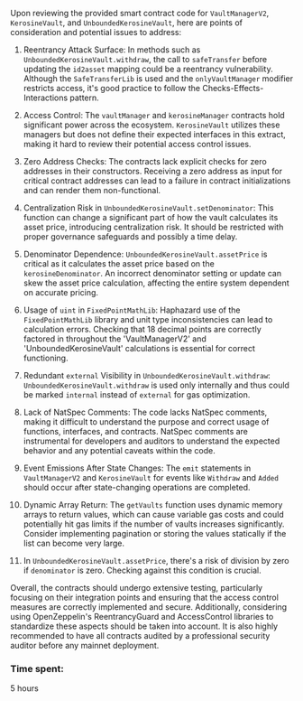 Upon reviewing the provided smart contract code for `VaultManagerV2`, `KerosineVault`, and `UnboundedKerosineVault`, here are points of consideration and potential issues to address:

1. Reentrancy Attack Surface:
In methods such as `UnboundedKerosineVault.withdraw`, the call to `safeTransfer` before updating the `id2asset` mapping could be a reentrancy vulnerability. Although the `SafeTransferLib` is used and the `onlyVaultManager` modifier restricts access, it's good practice to follow the Checks-Effects-Interactions pattern.

2. Access Control:
The `vaultManager` and `kerosineManager` contracts hold significant power across the ecosystem. `KerosineVault` utilizes these managers but does not define their expected interfaces in this extract, making it hard to review their potential access control issues.

3. Zero Address Checks:
The contracts lack explicit checks for zero addresses in their constructors. Receiving a zero address as input for critical contract addresses can lead to a failure in contract initializations and can render them non-functional.

4. Centralization Risk in `UnboundedKerosineVault.setDenominator`:
This function can change a significant part of how the vault calculates its asset price, introducing centralization risk. It should be restricted with proper governance safeguards and possibly a time delay.

5. Denominator Dependence:
`UnboundedKerosineVault.assetPrice` is critical as it calculates the asset price based on the `kerosineDenominator`. An incorrect denominator setting or update can skew the asset price calculation, affecting the entire system dependent on accurate pricing.

6. Usage of `uint` in `FixedPointMathLib`:
Haphazard use of the `FixedPointMathLib` library and unit type inconsistencies can lead to calculation errors. Checking that 18 decimal points are correctly factored in throughout the 'VaultManagerV2' and 'UnboundedKerosineVault' calculations is essential for correct functioning.

7. Redundant `external` Visibility in `UnboundedKerosineVault.withdraw`:
`UnboundedKerosineVault.withdraw` is used only internally and thus could be marked `internal` instead of `external` for gas optimization.

8. Lack of NatSpec Comments:
The code lacks NatSpec comments, making it difficult to understand the purpose and correct usage of functions, interfaces, and contracts. NatSpec comments are instrumental for developers and auditors to understand the expected behavior and any potential caveats within the code.

9. Event Emissions After State Changes:
The `emit` statements in `VaultManagerV2` and `KerosineVault` for events like `Withdraw` and `Added` should occur after state-changing operations are completed.

10. Dynamic Array Return:
The `getVaults` function uses dynamic memory arrays to return values, which can cause variable gas costs and could potentially hit gas limits if the number of vaults increases significantly. Consider implementing pagination or storing the values statically if the list can become very large.

11. In `UnboundedKerosineVault.assetPrice`, there's a risk of division by zero if `denominator` is zero. Checking against this condition is crucial.

Overall, the contracts should undergo extensive testing, particularly focusing on their integration points and ensuring that the access control measures are correctly implemented and secure. Additionally, considering using OpenZeppelin's ReentrancyGuard and AccessControl libraries to standardize these aspects should be taken into account. It is also highly recommended to have all contracts audited by a professional security auditor before any mainnet deployment.

### Time spent:
5 hours